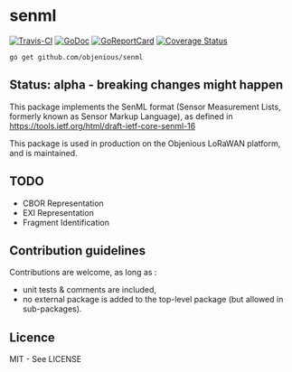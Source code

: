 # senml

[![Travis-CI](https://travis-ci.org/objenious/senml.svg?branch=master)](https://travis-ci.org/objenious/senml)  [![GoDoc](https://godoc.org/github.com/objenious/senml?status.svg)](http://godoc.org/github.com/objenious/senml)
[![GoReportCard](https://goreportcard.com/badge/github.com/objenious/senml)](https://goreportcard.com/report/github.com/objenious/senml)
[![Coverage Status](https://coveralls.io/repos/github/objenious/senml/badge.svg?branch=master)](https://coveralls.io/github/objenious/senml?branch=master)

`go get github.com/objenious/senml`

## Status: alpha - breaking changes might happen

This package implements the SenML format (Sensor Measurement Lists, formerly known as Sensor Markup Language), as defined in https://tools.ietf.org/html/draft-ietf-core-senml-16

This package is used in production on the Objenious LoRaWAN platform, and is maintained.

## TODO

* CBOR Representation
* EXI Representation
* Fragment Identification

## Contribution guidelines

Contributions are welcome, as long as :
* unit tests & comments are included,
* no external package is added to the top-level package (but allowed in sub-packages).

## Licence

MIT - See LICENSE
